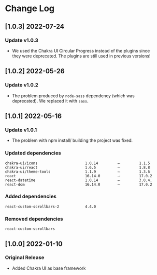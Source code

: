 # Change Log

## [1.0.3] 2022-07-24

### Update v1.0.3

- We used the Chakra UI Circular Progress instead of the plugins since they were deprecated. The plugins are still used in previous versions!


## [1.0.2] 2022-05-26

### Update v1.0.2

- The problem produced by `node-sass` dependency (which was deprecated). We replaced it with `sass`.


## [1.0.1] 2022-05-16

### Update v1.0.1

- The problem with npm install/ building the project was fixed.

### Updated dependencies

```
chakra-ui/icons                      1.0.14         →         1.1.5
chakra-ui/react                      1.6.5          →         1.8.8
chakra-ui/theme-tools                1.1.9          →         1.3.6
react                                16.14.0        →         17.0.2
react-datetime                       1.0.14         →         3.0.4,
react-dom                            16.14.0        →         17.0.2
```

### Added dependencies

```
react-custom-scrollbars-2            4.4.0
```

### Removed dependencies

```
react-custom-scrollbars
```

## [1.0.0] 2022-01-10

### Original Release

- Added Chakra UI as base framework
